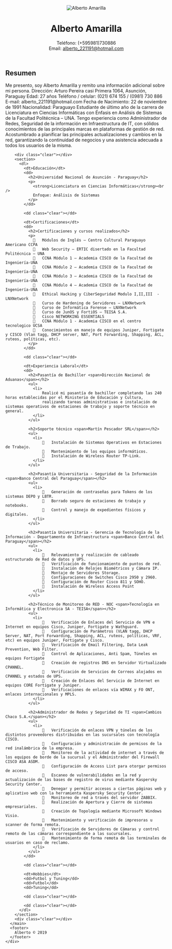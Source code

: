 <!DOCTYPE html>
<!-- Hola, =) -->
<html xmlns="http://www.w3.org/1999/xhtml" xml:lang="es" lang="es">
  <head>
    <meta http-equiv="Content-Type" content="text/html; charset=utf-8" />
    <link rel="stylesheet" type="text/css" href="style/style.css" />
    <title>CV - FPUNA - Alberto Amarilla</title>
  </head>

  <body>
    <div id="page-wrap">
      <!-- Para darle estilo a la página -->
      <header>
          <figure>
                <img
                class="profile"
                src="C:\Users\Alberto\Desktop\FotoTipoCarnet.jpg"
                alt="Alberto Amarilla"
                id="pic"
              />
          </figure>
        <div id="contact-info" class="vcard">
          <h1 class="fn">Alberto Amarilla</h1>
          <!-- Se puede agregar mas información de contacto, facebook, twitter, etc. -->
          <p>
            Teléfono: <span class="tel">(+595981)730886</span><br />
            Email:
            <a class="email" href="mailto:alberto_221191@hotmail.com"
              >alberto_221191@hotmail.com</a
            >
          </p>
        </div>
      </header>
      <main>
        <section id="objective">
            <h2>Resumen</h2>
          <p>
            Me presento, soy Alberto Amarilla y remito una información adicional sobre mi persona.
			Dirección: Arturo Pereira casi Primera 1064, Asunción, Paraguay
			Edad: 27 años
			Teléfono / celular: (021) 674 155 / (0981) 730 886
			E-mail: alberto_221191@hotmail.com
			Fecha de Nacimiento: 22 de noviembre de 1991
			Nacionalidad: Paraguayo
			Estudiante de último año de la carrera de Licenciatura en Ciencias Informáticas 
			con Énfasis en Análisis de Sistemas de la Facultad Politécnica – UNA. 
			Tengo experiencia como Administrador de Redes, Seguridad de la información en Infraestructura de IT,
			con sólidos conocimientos de las principales marcas en plataformas de gestión de red.
			Acostumbrado a planificar las principales actualizaciones y cambios en la red, garantizando 
			la continuidad de negocios y una asistencia adecuada a todos los usuarios de la misma.
          </p>
        </section>

        <div class="clear"></div>
        <section>
          <dl>
            <dt>Educación</dt>
            <dd>
              <h2>Universidad Nacional de Asunción - Paraguay</h2>
              <p>
                <strong>Licenciatura en Ciencias Informáticas</strong><br />
                Enfoque: Análisis de Sistemas
              </p>
            </dd>

            <dd class="clear"></dd>

            <dt>Certificaciones</dt>
            <dd>
              <h2>Certificaciones y cursos realizados</h2>
              <p>
                	Módulos de Inglés – Centro Cultural Paraguayo Americano CCPA
					Web Security – ERTIC disertado en la Facultad Politécnica – UNA
					CCNA Módulo 1 – Academia CISCO de la Facultad de Ingeniería-UNA
					CCNA Módulo 2 – Academia CISCO de la Facultad de Ingeniería-UNA
					CCNA Módulo 3 – Academia CISCO de la Facultad de Ingeniería-UNA
					CCNA Módulo 4 – Academia CISCO de la Facultad de Ingeniería-UNA
					Ethical Hacking y CiberSeguridad Modulo I,II,III  - LNXNetwork
					Curso de Hardening de Servidores – LNXNetwork
					Curso de Informática Forense – LNXNetwork
					Curso de JunOS y FortiOS – TEISA S.A.
					Cisco NETWORKING ESSENTIALS
					CCNA Módulo 1 - Academia CISCO en el centro tecnologico UCSA
					Conocimientos en manejo de equipos Juniper, Fortigate y CISCO (Vlan tagg, DHCP server, NAT, Port Forwarding, Shapping, ACL, ruteos, políticas, etc).
              </p>
            </dd>

            <dd class="clear"></dd>

            <dt>Experiencia Laboral</dt>
            <dd>
              <h2>Pasantía de Bachiller <span>Dirección Nacional de Aduanas</span></h2>
              <ul>
                <li>
					Realicé mi pasantía de bachiller completando las 240 horas establecidas por el Ministerio de Educación y Cultura, 
					realizando tareas administrativas e instalación de sistemas operativos de estaciones de trabajo y soporte técnico en general. 
                </li>
              </ul>

              <h2>Soporte técnico <span>Martín Pescador SRL</span></h2>
              <ul>
                <li>
						Instalación de Sistemas Operativos en Estaciones de Trabajo.
						Mantenimiento de los equipos informáticos.
						Instalación de Wireless Router TP-Link.
                </li>
              </ul>
			  
			  <h2>Pasantía Universitaria - Seguridad de la Información <span>Banco Central del Paraguay</span></h2>
              <ul>
                <li>
						Generación de contraseñas para Tokens de los sistemas DEPO y LBTR.
						Borrado seguro de estaciones de trabajo y notebooks.
						Control y manejo de expedientes físicos y digitales.
                </li>
              </ul>
			  
			  <h2>Pasantía Universitaria - Gerencia de Tecnología de la Información - Departamento de Infraestructura <span>Banco Central del Paraguay</span></h2>
              <ul>
                <li>
						Relevamiento y realización de cableado estructurado de Red de datos y UPS.
						Verificación de funcionamiento de puntos de red.
						Instalación de Relojes Biométricos y Cámara IP.
						Montaje de Servidores Storage.
						Configuraciones de Switches Cisco 2950 y 2960.
						Configuración de Router Cisco 811 y SOHO.
						Instalación de Wireless Access Point
                </li>
              </ul>
			  
			  <h2>Técnico de Monitoreo de RED - NOC <span>Tecnología en Informática y Electronica SA - TEISA</span></h2>
              <ul>
                <li>
						Verificación de Enlaces del Servicio de VPN e Internet en equipos Cisco, Juniper, Fortigate y Wathguard.
						Configuración de Parámetros (VLAN tagg, DHCP Server, NAT, Port Forwarding, Shapping, ACL, ruteos, políticas, VRF, etc) en equipos Juniper, Fortigate y Cisco.
						Verificación de Email Filtering, Data Leak Prevention, Web Filter.
						Control de Aplicaciones, Anti Spam, Túneles en equipos Fortigate
						Creación de registros DNS en Servidor Virtualizado CPANNEL.
						Verificación de Servicios de Correos alojados en CPANNEL y estados de UPS.
						Creación de Enlaces del Servicio de Internet en equipos CORE Fortigate y Juniper.
						Verificaciones de enlaces vía WIMAX y FO ONT, enlaces internacionales y MPLS.
                </li>
              </ul>
			  
			  <h2>Administrador de Redes y Seguridad de TI <span>Cambios Chaco S.A.</span></h2>
              <ul>
                <li>
						Verificación de enlaces VPN y túneles de los distintos proveedores distribuidas en las sucursales con tecnología CISCO.
						Configuración y administración de permisos de la red inalámbrica de la empresa.
						Monitoreo de la actividad de internet a través de los equipos de borde de la sucursal y el Administrador del Firewall CISCO ASA ASDM.
						Configuración de Access List para otorgar permisos de acceso.
						Escaneo de vulnerabilidades en la red y actualización de las bases de registro de virus mediante Kaspersky Security Center.
						Denegar y permitir accesos a ciertas páginas web y aplicativo web con la herramienta Kaspersky Security Center.
						Monitoreo de red a través del servidor ZABBIX.
						Realización de Apertura y Cierre de sistemas empresariales.
						Creación de Topología mediante Microsoft Windows Visio.
						Mantenimiento y verificación de impresoras u scanner de forma remota.
						Verificación de Servidores de Cámaras y control remoto de las cámaras correspondiente a las sucursales.
						Mantenimiento de forma remota de las terminales de usuarios en caso de reclamo. 
                </li>
              </ul>
            </dd>

            <dd class="clear"></dd>

            <dt>Hobbies</dt>
            <dd>Futbol y Tuning</dd>
            <dd>Futbol</dd>
            <dd>Tuning</dd>

            <dd class="clear"></dd>

            <dd class="clear"></dd>
          </dl>
        </section>
        <div class="clear"></div>
      </main>
      <footer>
        Alberto © 2019
      </footer>
    </div>
  </body>
</html>
